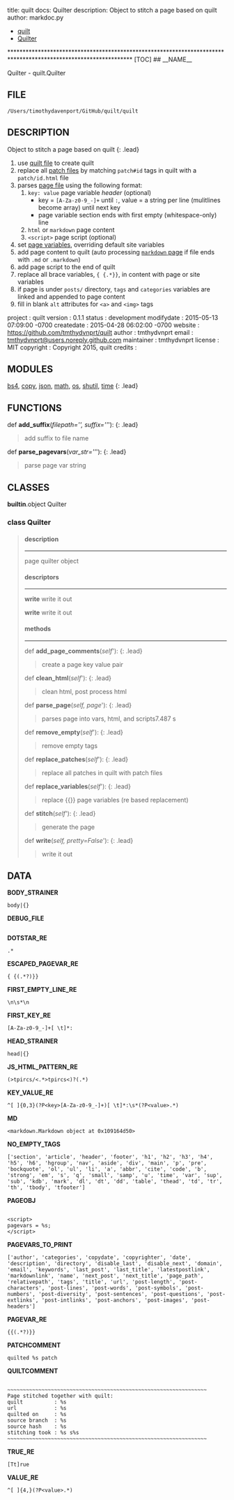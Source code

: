title: quilt docs: Quilter
description: Object to stitch a page based on quilt
author: markdoc.py

<ul class="breadcrumb">
<li><a href="index.html">quilt</a></li>
<li><a href="Quilter.html">Quilter</a></li>
</ul>
****************************************************************************************************************
[TOC]
## __NAME__

Quilter - quilt.Quilter

## __FILE__

`/Users/timothydavenport/GitHub/quilt/quilt`

## __DESCRIPTION__

Object to stitch a page based on quilt
{: .lead}

1. use [quilt file](#quiltfile) to create quilt
2. replace all [patch files](#patchfile) by matching `patch#id` tags in quilt with a `patch/id.html` file
3. parses [page file](#pagefile) using the following format:
    1. `key: value` page variable *header* (optional)
        * key = `[A-Za-z0-9_-]+` until `:`, value = a string per line (mulitlines become array) until next key
        * page variable section ends with first empty (whitespace-only) line
    2. `html` or `markdown` page content
    3. `<script>` page script (optional)
4. set [page variables](#pagevars), overriding default site variables
5. add page content to quilt (auto processing [`markdown` page](#pagefilemd) if file ends with `.md` or `.markdown`)
6. add page script to the end of quilt
7. replace all brace variables, `{ {.*}}`, in content with page or site variables
8. if page is under `posts/` directory, `tags` and `categories` variables are linked and appended to page content
9. fill in blank `alt` attributes for `<a>` and `<img>` tags

project    : quilt
version    : 0.1.1
status     : development
modifydate : 2015-05-13 07:09:00 -0700
createdate : 2015-04-28 06:02:00 -0700
website    : https://github.com/tmthydvnprt/quilt
author     : tmthydvnprt
email      : tmthydvnprt@users.noreply.github.com
maintainer : tmthydvnprt
license    : MIT
copyright  : Copyright 2015, quilt
credits    :

## __MODULES__

[bs4](https://www.google.com/#q=python+bs4), [copy](https://www.google.com/#q=python+copy), [json](https://www.google.com/#q=python+json), [math](https://www.google.com/#q=python+math), [os](https://www.google.com/#q=python+os), [shutil](https://www.google.com/#q=python+shutil), [time](https://www.google.com/#q=python+time)
{: .lead}

## __FUNCTIONS__

def __add\_suffix__(_filepath='', suffix=''_'):
{: .lead}
> add suffix to file name

def __parse\_pagevars__(_var\_str=''_'):
{: .lead}
> parse page var string

## __CLASSES__

__builtin__.object
    Quilter

### class __Quilter__
> #### description
> ****************
> page quilter object
> 
> 
> #### descriptors
> ****************
> __write__
> write it out
> 
> __write__
> write it out
> 
> #### methods
> ****************
> def __add\_page\_comments__(_self_'):
> {: .lead}
> > create a page key value pair
> 
> def __clean\_html__(_self_'):
> {: .lead}
> > clean html, post process html
> 
> def __parse\_page__(_self, page_'):
> {: .lead}
> > parses page into vars, html, and scripts7.487 s
> 
> def __remove\_empty__(_self_'):
> {: .lead}
> > remove empty tags
> 
> def __replace\_patches__(_self_'):
> {: .lead}
> > replace all patches in quilt with patch files
> 
> def __replace\_variables__(_self_'):
> {: .lead}
> > replace {{}} page variables (re based replacement)
> 
> def __stitch__(_self_'):
> {: .lead}
> > generate the page
> 
> def __write__(_self, pretty=False_'):
> {: .lead}
> > write it out
>

## __DATA__

__BODY\_STRAINER__
```
body|{}
```

__DEBUG\_FILE__
```

```

__DOTSTAR\_RE__
```
.*
```

__ESCAPED\_PAGEVAR\_RE__
```
{ {(.*?)}}
```

__FIRST\_EMPTY\_LINE\_RE__
```
\n\s*\n
```

__FIRST\_KEY\_RE__
```
[A-Za-z0-9_-]+[ \t]*:
```

__HEAD\_STRAINER__
```
head|{}
```

__JS\_HTML\_PATTERN\_RE__
```
(>tpircs/<.*>tpircs<)?(.*)
```

__KEY\_VALUE\_RE__
```
^[ ]{0,3}(?P<key>[A-Za-z0-9_-]+)[ \t]*:\s*(?P<value>.*)
```

__MD__
```
<markdown.Markdown object at 0x109164d50>
```

__NO\_EMPTY\_TAGS__
```
['section', 'article', 'header', 'footer', 'h1', 'h2', 'h3', 'h4', 'h5', 'h6', 'hgroup', 'nav', 'aside', 'div', 'main', 'p', 'pre', 'bockquote', 'ol', 'ul', 'li', 'a', 'abbr', 'cite', 'code', 'b', 'strong', 'em', 's', 'q', 'small', 'samp', 'u', 'time', 'var', 'sup', 'sub', 'kdb', 'mark', 'dl', 'dt', 'dd', 'table', 'thead', 'td', 'tr', 'th', 'tbody', 'tfooter']
```

__PAGEOBJ__
```

<script>
pagevars = %s;
</script>
```

__PAGEVARS\_TO\_PRINT__
```
['author', 'categories', 'copydate', 'copyrighter', 'date', 'description', 'directory', 'disable_last', 'disable_next', 'domain', 'email', 'keywords', 'last_post', 'last_title', 'latestpostlink', 'markdownlink', 'name', 'next_post', 'next_title', 'page_path', 'relativepath', 'tags', 'title', 'url', 'post-length', 'post-characters', 'post-lines', 'post-words', 'post-symbols', 'post-numbers', 'post-diversity', 'post-sentences', 'post-questions', 'post-extlinks', 'post-intlinks', 'post-anchors', 'post-images', 'post-headers']
```

__PAGEVAR\_RE__
```
{{(.*?)}}
```

__PATCHCOMMENT__
```
quilted %s patch
```

__QUILTCOMMENT__
```

~~~~~~~~~~~~~~~~~~~~~~~~~~~~~~~~~~~~~~~~~~~~~~~~~~~~~~~~~~~~~~~~
Page stitched together with quilt:
quilt          : %s
url            : %s
quilted on     : %s
source branch  : %s
source hash    : %s
stitching took : %s s%s
~~~~~~~~~~~~~~~~~~~~~~~~~~~~~~~~~~~~~~~~~~~~~~~~~~~~~~~~~~~~~~~~

```

__TRUE\_RE__
```
[Tt]rue
```

__VALUE\_RE__
```
^[ ]{4,}(?P<value>.*)
```

